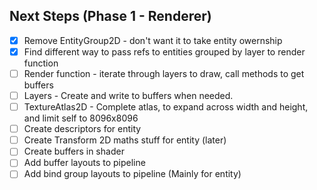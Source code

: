 ## Next Steps (Phase 1 - Renderer)
- [x] Remove EntityGroup2D - don't want it to take entity owernship
- [X] Find different way to pass refs to entities grouped by layer to render function
- [ ] Render function - iterate through layers to draw, call methods to get buffers
- [ ] Layers - Create and write to buffers when needed.
- [ ] TextureAtlas2D - Complete atlas, to expand across width and height, and limit self to 8096x8096
- [ ] Create descriptors for entity
- [ ] Create Transform 2D maths stuff for entity (later)
- [ ] Create buffers in shader
- [ ] Add buffer layouts to pipeline
- [ ] Add bind group layouts to pipeline (Mainly for entity)
